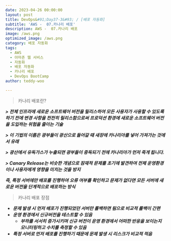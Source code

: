 ```yaml
---
date: 2023-04-26 00:00:00
layout: post
title: DevOps&#91;Day37-3&#93; / [배포 자동화]
subtitle: 'AWS -  07.카나리 배포'
description: AWS -  07.카나리 배포
image: /aws.png
optimized_image: /aws.png
category: 배포 자동화
tags:
  - AWS
  - 아마존 웹 서비스
  - 자동화
  - 배포 자동화
  - 카나리 배포
  - DevOps BootCamp
author: teddy-woo

---
```



> 카나리 배포란?
> 

***> 전체 인프라에 새로운 소프트웨어 버전을 릴리스하여 모든 사용자가 사용할 수 있도록 하기 전에 변경 사항을 천천히 릴리스함으로써 프로덕션 환경에 새로운 소프트웨어 버전을 도입하는 위험을 줄이는 기술***

***> 이 기법의 이름은 광부들이 광산으로 들어갈 때 새장에 카나리아를 넣어 가져가는 것에서 유래***

***> 광산에서 유독가스가 누출되면 광부들이 중독되기 전에 카나리아가 먼저 죽게 됩니다.***

***> Canary Release는 비슷한 개념으로 잠재적 문제를 초기에 발견하여 전체 운영환경이나 사용자에게 영향을 미치는 것을 방지***

***즉, 특정 서버에만 배포를 진행하여 오류 여부를 확인하고 문제가 없다면 모든 서버에 새로운 버전을 단계적으로 배포하는 방식***

> 카나리 배포 장점
> 
- ***문제 발생 시 먼저 배포가 진행되었던 서버만 롤백하면 됨으로 비교적 롤백이 간편***
- ***운영 환경에서 신규버전을 테스트할 수 있음***
    - ***부하를 서서히 증가시키며 신규 버전이 운영 환경에서 어떠한 반응을 보이는지 모니터링하고 수치를 측정할 수 있음***
- ***특정 서버로 먼저 배포를 진행하기 때문에 문제 발생 시 리스크가 비교적 적음***